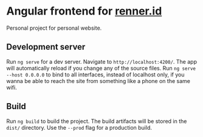 # Angular frontend for [renner.id](https://renner.id)

Personal project for personal website.

## Development server

Run `ng serve` for a dev server. Navigate to `http://localhost:4200/`. The app will automatically reload if you change any of the source files. 
Run `ng serve --host 0.0.0.0` to bind to all interfaces, instead of localhost only, if you wanna be able to reach the site from something like a phone on the same wifi.

## Build

Run `ng build` to build the project. The build artifacts will be stored in the `dist/` directory. Use the `--prod` flag for a production build.
